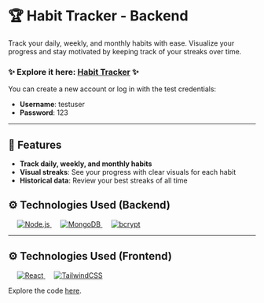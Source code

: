 # 🏆 Habit Tracker - Backend

Track your daily, weekly, and monthly habits with ease. Visualize your progress and stay motivated by keeping track of your streaks over time.

### ✨ Explore it here: [Habit Tracker](https://lielbsh.github.io/HabitTrackerFront/) ✨

You can create a new account or log in with the test credentials:
- **Username**: testuser
- **Password**: 123

---

## 🌟 Features

- **Track daily, weekly, and monthly habits**
- **Visual streaks**: See your progress with clear visuals for each habit
- **Historical data**: Review your best streaks of all time

## ⚙️ Technologies Used (Backend)
&emsp;
<a href="https://nodejs.org/" target="_blank">
  <img alt="Node.js" src="https://img.shields.io/badge/Node.js-FF69B4.svg?style=for-the-badge&logo=node.js&logoColor=white">
</a>
&emsp;
<a href="https://www.mongodb.com/" target="_blank">
  <img alt="MongoDB" src="https://img.shields.io/badge/MongoDB-%23DDA0DD.svg?style=for-the-badge&logo=mongodb&logoColor=white">
</a>
&emsp;
<a href="https://bcryptjs.github.io/" target="_blank">
  <img alt="bcrypt" src="https://img.shields.io/badge/bcrypt-%23232F3E.svg?style=for-the-badge&logo=npm&logoColor=white">
</a>

---

## ⚙️ Technologies Used (Frontend)

&emsp;
<a href="https://reactjs.org/" target="_blank"> 
   <img alt="React" src="https://img.shields.io/badge/React-%2361DAFB.svg?style=for-the-badge&logo=react&logoColor=black"> 
</a>
&emsp;
<a href="https://tailwindcss.com/" target="_blank"> 
  <img alt="TailwindCSS" src="https://img.shields.io/badge/TailwindCSS-%2306B6D4.svg?style=for-the-badge&logo=tailwindcss&logoColor=white"> 
</a>

Explore the code [here](https://github.com/lielbsh/HabitTrackerFront).

